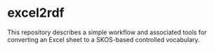 # excel2rdf
This repository describes a simple workflow and associated tools for converting an Excel sheet to a SKOS-based controlled vocabulary.
